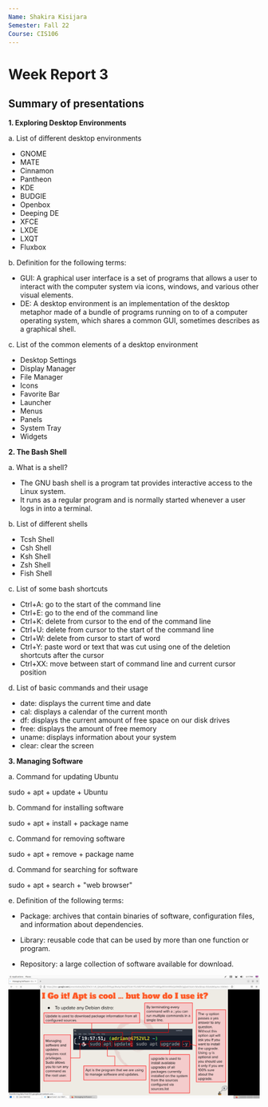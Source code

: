 ```yaml
---
Name: Shakira Kisijara
Semester: Fall 22
Course: CIS106
---
```


# Week Report 3

## Summary of presentations 

**1. Exploring Desktop Environments**
   
a. List of different desktop environments 

* GNOME
* MATE
* Cinnamon
* Pantheon
* KDE
* BUDGIE
* Openbox
* Deeping DE 
* XFCE
* LXDE
* LXQT
* Fluxbox

b. Definition for the following terms:

* GUI: A graphical user interface is a set of programs that allows a user to interact with the computer system via icons, windows, and various other visual elements. 
* DE: A desktop environment is an implementation of the desktop metaphor made of a bundle of programs running on to of a computer operating system, which shares a common GUI, sometimes describes as a graphical shell. 

c. List of the common elements of a desktop environment 

* Desktop Settings
* Display Manager
* File Manager
* Icons
* Favorite Bar
* Launcher
* Menus
* Panels
* System Tray
* Widgets
  
**2. The Bash Shell**
   
a. What is a shell?

* The GNU bash shell is a program tat provides interactive access to the Linux system.
* It runs as a regular program and is normally started whenever a user logs in into a terminal. 

b. List of different shells

* Tcsh Shell 
* Csh Shell
* Ksh Shell 
* Zsh Shell
* Fish Shell

c. List of some bash shortcuts

* Ctrl+A: go to the start of the command line
* Ctrl+E: go to the end of the command line
* Ctrl+K: delete from cursor to the end of the command line
* Ctrl+U: delete from cursor to the start of the command line
* Ctrl+W: delete from cursor to start of word
* Ctrl+Y: paste word or text that was cut using one of the deletion shortcuts after the cursor
* Ctrl+XX: move between start of command line and current cursor position

d. List of basic commands and their usage

* date: displays the current time and date
* cal: displays a calendar of the current month
* df: displays the current amount of free space on our disk drives 
* free: displays the amount of free memory
* uname: displays information about your system
* clear: clear the screen

**3. Managing Software**

a. Command for updating Ubuntu

sudo + apt + update + Ubuntu

b. Command for installing software

sudo + apt + install + package name

c. Command for removing software

sudo + apt + remove + package name

d. Command for searching for software

sudo + apt + search + "web browser"

e. Definition of the following terms:

* Package: archives that contain binaries of software, configuration files, and information about dependencies.
  
* Library: reusable code that can be used by more than one function or program.
  
* Repository: a large collection of software available for download. 

![page6](page6.png)